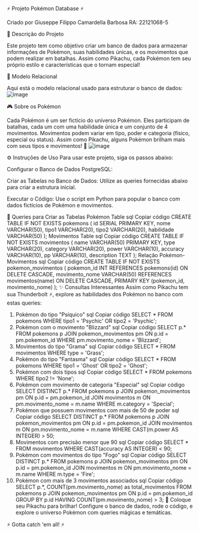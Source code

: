 ⚡ Projeto Pokémon Database ⚡

Criado por Giuseppe Filippo Camardella Barbosa
RA: 22121068-5

🐾 Descrição do Projeto

Este projeto tem como objetivo criar um banco de dados para armazenar informações de Pokémon, suas habilidades únicas, e os movimentos que podem realizar em batalhas. Assim como Pikachu, cada Pokémon tem seu próprio estilo e características que o tornam especial!

🧩 Modelo Relacional

Aqui está o modelo relacional usado para estruturar o banco de dados:
![image](https://github.com/user-attachments/assets/ca3843ea-dd56-4dca-af0d-c527f8dc24fd)

🎮 Sobre os Pokémon

Cada Pokémon é um ser fictício do universo Pokémon.
Eles participam de batalhas, cada um com uma habilidade única e um conjunto de 4 movimentos.
Movimentos podem variar em tipo, poder e categoria (físico, especial ou status).
Assim como Pikachu, alguns Pokémon brilham mais com seus tipos e movimentos! 🌟
![image](https://github.com/user-attachments/assets/2bf94039-320d-46a1-a260-87203eafcc1a)

⚙️ Instruções de Uso
Para usar este projeto, siga os passos abaixo:

Configurar o Banco de Dados PostgreSQL:


Criar as Tabelas no Banco de Dados:
Utilize as queries fornecidas abaixo para criar a estrutura inicial.

Executar o Código:
Use o script em Python para popular o banco com dados fictícios de Pokémon e movimentos.

📜 Queries para Criar as Tabelas
Pokémon Table
sql
Copiar código
CREATE TABLE IF NOT EXISTS pokemons (
    id SERIAL PRIMARY KEY,
    nome VARCHAR(50),
    tipo1 VARCHAR(20),
    tipo2 VARCHAR(20),
    habilidade VARCHAR(50)
);
Movimentos Table
sql
Copiar código
CREATE TABLE IF NOT EXISTS movimentos (
    name VARCHAR(50) PRIMARY KEY,
    type VARCHAR(20),
    category VARCHAR(20),
    power VARCHAR(10),
    accuracy VARCHAR(10),
    pp VARCHAR(10),
    description TEXT
);
Relação Pokémon-Movimentos
sql
Copiar código
CREATE TABLE IF NOT EXISTS pokemon_movimentos (
    pokemon_id INT REFERENCES pokemons(id) ON DELETE CASCADE,
    movimento_nome VARCHAR(50) REFERENCES movimentos(name) ON DELETE CASCADE,
    PRIMARY KEY (pokemon_id, movimento_nome)
);
✨ Consultas Interessantes
Assim como Pikachu tem sua Thunderbolt ⚡, explore as habilidades dos Pokémon no banco com estas queries:

1. Pokémon do tipo "Psíquico"
sql
Copiar código
SELECT * 
FROM pokemons 
WHERE tipo1 = 'Psychic' OR tipo2 = 'Psychic';
2. Pokémon com o movimento "Blizzard"
sql
Copiar código
SELECT p.*
FROM pokemons p
JOIN pokemon_movimentos pm ON p.id = pm.pokemon_id
WHERE pm.movimento_nome = 'Blizzard';
3. Movimentos do tipo "Grama"
sql
Copiar código
SELECT * 
FROM movimentos 
WHERE type = 'Grass';
4. Pokémon do tipo "Fantasma"
sql
Copiar código
SELECT * 
FROM pokemons 
WHERE tipo1 = 'Ghost' OR tipo2 = 'Ghost';
5. Pokémon com dois tipos
sql
Copiar código
SELECT * 
FROM pokemons 
WHERE tipo2 != 'None';
6. Pokémon com movimento de categoria "Especial"
sql
Copiar código
SELECT DISTINCT p.*
FROM pokemons p
JOIN pokemon_movimentos pm ON p.id = pm.pokemon_id
JOIN movimentos m ON pm.movimento_nome = m.name
WHERE m.category = 'Special';
7. Pokémon que possuem movimentos com mais de 50 de poder
sql
Copiar código
SELECT DISTINCT p.*
FROM pokemons p
JOIN pokemon_movimentos pm ON p.id = pm.pokemon_id
JOIN movimentos m ON pm.movimento_nome = m.name
WHERE CAST(m.power AS INTEGER) > 50;
8. Movimentos com precisão menor que 90
sql
Copiar código
SELECT * 
FROM movimentos 
WHERE CAST(accuracy AS INTEGER) < 90;
9. Pokémon com movimentos do tipo "Fogo"
sql
Copiar código
SELECT DISTINCT p.*
FROM pokemons p
JOIN pokemon_movimentos pm ON p.id = pm.pokemon_id
JOIN movimentos m ON pm.movimento_nome = m.name
WHERE m.type = 'Fire';
10. Pokémon com mais de 3 movimentos associados
sql
Copiar código
SELECT p.*, COUNT(pm.movimento_nome) as total_movimentos
FROM pokemons p
JOIN pokemon_movimentos pm ON p.id = pm.pokemon_id
GROUP BY p.id
HAVING COUNT(pm.movimento_nome) > 3;
🌟 Coloque seu Pikachu para brilhar!
Configure o banco de dados, rode o código, e explore o universo Pokémon com queries mágicas e temáticas.

⚡ Gotta catch 'em all! ⚡
